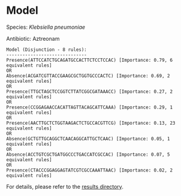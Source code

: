 
# Model

Species: *Klebsiella pneumoniae*

Antibiotic: Aztreonam

```
Model (Disjunction - 8 rules):
------------------------------
Presence(ATTCCATCTGCAGATGCCACTTCTCCTCCAC) [Importance: 0.79, 6 equivalent rules]
OR
Absence(ACGATCGTTACCGAAGCGCTGGTGCCCACTC) [Importance: 0.69, 2 equivalent rules]
OR
Presence(TTGCTAGCTCCGGTCTTATCGGCGATAAACC) [Importance: 0.27, 2 equivalent rules]
OR
Presence(CCGGAGAACCACATTAGTTACAGCATTCAAA) [Importance: 0.29, 1 equivalent rules]
OR
Presence(AACTTGCTCTGGTAAGACTCTGCCACGTTCG) [Importance: 0.13, 23 equivalent rules]
OR
Absence(GCTGTTGCAGGCTCAACAGGCATTGCTCAAC) [Importance: 0.05, 1 equivalent rules]
OR
Absence(ACCTGTCGCTGATGGCCCTGACCATCGCCAC) [Importance: 0.07, 5 equivalent rules]
OR
Presence(CTACCCGGAGGAGTATCGTCGCCAAATTAAC) [Importance: 0.02, 2 equivalent rules]

```

For details, please refer to the [results directory](../../../../../results/scm_b/klebsiella%20pneumoniae/aztreonam/repeat_3/).

